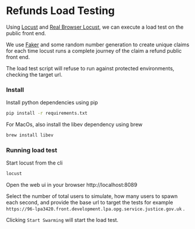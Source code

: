 # Refunds Load Testing

Using [Locust](https://github.com/locustio/locust) and [Real Browser Locust](https://github.com/nickboucart/realbrowserlocusts), we can execute a load test on the public front end.

We use [Faker](https://github.com/joke2k/faker) and some random number generation to create unique claims for each time locust runs a complete journey of the claim a refund public front end.

The load test script will refuse to run against protected environments, checking the target url.

### Install

Install python dependencies using pip

``` bash
pip install -r requirements.txt
```

For MacOs, also install the libev dependency using brew

``` bash
brew install libev
```

### Running load test

Start locust from the cli

``` bash
locust
```

Open the web ui in your browser http://localhost:8089

Select the number of total users to simulate, how many users to spawn each second, and provide the base url to target the tests for example `https://96-lpa3420.front.development.lpa.opg.service.justice.gov.uk` .

Clicking `Start Swarming` will start the load test.
